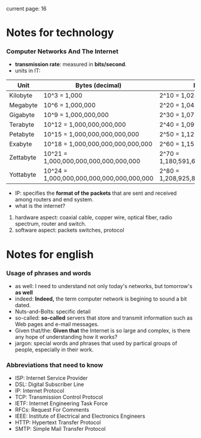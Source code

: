 current page: 16
# Notes for technology
### Computer Networks And The Internet
- **transmission rate**:  measured in **bits/second**.
- units in IT:
  
| Unit | Bytes (decimal) | Bytes (binary) |
|------|-----------------|---------------|
| Kilobyte | 10^3 = 1,000  | 2^10 = 1,024  |
| Megabyte | 10^6 = 1,000,000 | 2^20 = 1,048,576 |
| Gigabyte | 10^9 = 1,000,000,000 | 2^30 = 1,073,741,824 |
| Terabyte | 10^12 = 1,000,000,000,000 | 2^40 = 1,099,511,627,776 |
| Petabyte | 10^15 = 1,000,000,000,000,000 | 2^50 = 1,125,899,906,842,624 |
| Exabyte | 10^18 = 1,000,000,000,000,000,000 | 2^60 = 1,152,921,504,606,846,976 |
| Zettabyte | 10^21 = 1,000,000,000,000,000,000,000 | 2^70 = 1,180,591,620,717,411,303,424 |
| Yottabyte | 10^24 = 1,000,000,000,000,000,000,000,000 | 2^80 = 1,208,925,819,614,629,174,706,176 |
- IP: specifies the **format of the packets** that are sent and received among routers and end system.
- what is the internet?
1. hardware aspect: coaxial cable, copper wire, optical fiber, radio spectrum, router and switch.
2. software aspect: packets switches, protocol
# Notes for english
### Usage of phrases and words
- as well: I need to understand not only today's networks, but tomorrow's **as well**
- indeed: **Indeed,** the term computer network is begining to sound a bit dated.
- Nuts-and-Bolts: specific detail
- so-called: **so-called** servers that store and transmit information such as Web pages and e-mail messages.
- Given that/the: **Given that** the Internet is so large and complex, is there any hope of understanding how it works?
- jargon: special words and phrases that used by partical groups of people, especially in their work.
### Abbreviations that need to know
- ISP: Internet Service Provider
- DSL: Digital Subscriber Line
- IP: Internet Protocol 
- TCP: Transmission Control Protocol
- IETF: Internet Engineering Task Force
- RFCs: Request For Comments
- IEEE:  Institute of Electrical and Electronics Engineers
- HTTP: Hypertext Transfer Protocol
- SMTP: Simple Mail Transfer Protocol